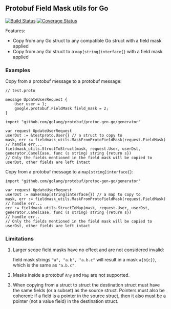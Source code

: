 ## Protobuf Field Mask utils for Go

[![Build Status](https://travis-ci.org/mennanov/fieldmask-utils.svg?branch=master)](https://travis-ci.org/mennanov/fieldmask-utils)
[![Coverage Status](https://coveralls.io/repos/github/mennanov/fieldmask-utils/badge.svg?branch=master)](https://coveralls.io/github/mennanov/fieldmask-utils?branch=master)

Features:

* Copy from any Go struct to any compatible Go struct with a field mask applied
* Copy from any Go struct to a `map[string]interface{}` with a field mask applied

### Examples

Copy from a protobuf message to a protobuf message:

```
// test.proto

message UpdateUserRequest {
    User user = 1;
    google.protobuf.FieldMask field_mask = 2;
}
```

```
import "github.com/golang/protobuf/protoc-gen-go/generator"

var request UpdateUserRequest
userDst := &testproto.User{} // a struct to copy to
mask, err := fieldmask_utils.MaskFromProtoFieldMask(request.FieldMask)
// handle err...
fieldmask_utils.StructToStruct(mask, request.User, userDst, generator.CamelCase, func (s string) string {return s})
// Only the fields mentioned in the field mask will be copied to userDst, other fields are left intact
```

Copy from a protobuf message to a `map[string]interface{}`:

```
import "github.com/golang/protobuf/protoc-gen-go/generator"

var request UpdateUserRequest
userDst := make(map[string]interface{}) // a map to copy to
mask, err := fieldmask_utils.MaskFromProtoFieldMask(request.FieldMask)
// handle err...
err := fieldmask_utils.StructToMap(mask, request.User, userDst, generator.CamelCase, func (s string) string {return s})
// handle err..
// Only the fields mentioned in the field mask will be copied to userDst, other fields are left intact
```

### Limitations

1.  Larger scope field masks have no effect and are not considered invalid:

    field mask strings `"a", "a.b", "a.b.c"` will result in a mask `a{b{c}}`, which is the same as `"a.b.c"`.

2.  Masks inside a protobuf `Any` and `Map` are not supported.
3.  When copying from a struct to struct the destination struct must have the same fields (or a subset)
    as the source struct. Pointers must also be coherent: if a field is a pointer in the source struct, then
    it also must be a pointer (not a value field) in the destination struct.
